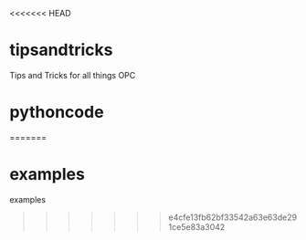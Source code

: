 <<<<<<< HEAD
# tipsandtricks
Tips and Tricks for all things OPC
# pythoncode
=======
# examples
examples
>>>>>>> e4cfe13fb62bf33542a63e63de291ce5e83a3042

